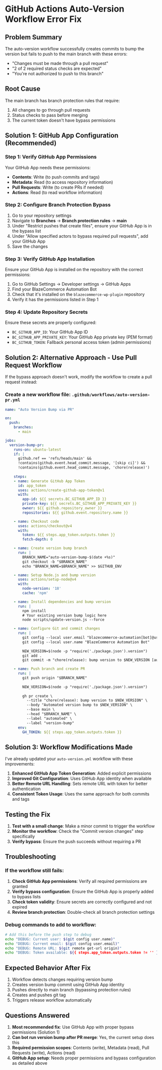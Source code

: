 # GitHub Actions Auto-Version Workflow Error Fix

## Problem Summary

The auto-version workflow successfully creates commits to bump the version but fails to push to the main branch with these errors:
- "Changes must be made through a pull request"
- "2 of 2 required status checks are expected"
- "You're not authorized to push to this branch"

## Root Cause

The main branch has branch protection rules that require:
1. All changes to go through pull requests
2. Status checks to pass before merging
3. The current token doesn't have bypass permissions

## Solution 1: GitHub App Configuration (Recommended)

### Step 1: Verify GitHub App Permissions

Your GitHub App needs these permissions:
- **Contents**: Write (to push commits and tags)
- **Metadata**: Read (to access repository information)
- **Pull Requests**: Write (to create PRs if needed)
- **Actions**: Read (to read workflow information)

### Step 2: Configure Branch Protection Bypass

1. Go to your repository settings
2. Navigate to **Branches** → **Branch protection rules** → **main**
3. Under "Restrict pushes that create files", ensure your GitHub App is in the bypass list
4. Under "Allow specified actors to bypass required pull requests", add your GitHub App
5. Save the changes

### Step 3: Verify GitHub App Installation

Ensure your GitHub App is installed on the repository with the correct permissions:
1. Go to GitHub Settings → Developer settings → GitHub Apps
2. Find your BlazeCommerce Automation Bot
3. Check that it's installed on the `blazecommerce-wp-plugin` repository
4. Verify it has the permissions listed in Step 1

### Step 4: Update Repository Secrets

Ensure these secrets are properly configured:
- `BC_GITHUB_APP_ID`: Your GitHub App ID
- `BC_GITHUB_APP_PRIVATE_KEY`: Your GitHub App private key (PEM format)
- `BC_GITHUB_TOKEN`: Fallback personal access token (admin permissions)

## Solution 2: Alternative Approach - Use Pull Request Workflow

If the bypass approach doesn't work, modify the workflow to create a pull request instead:

### Create a new workflow file: `.github/workflows/auto-version-pr.yml`

```yaml
name: "Auto Version Bump via PR"

on:
  push:
    branches:
      - main

jobs:
  version-bump-pr:
    runs-on: ubuntu-latest
    if: |
      github.ref == 'refs/heads/main' &&
      !contains(github.event.head_commit.message, '[skip ci]') &&
      !contains(github.event.head_commit.message, 'chore(release)')
    
    steps:
    - name: Generate GitHub App Token
      id: app_token
      uses: actions/create-github-app-token@v1
      with:
        app-id: ${{ secrets.BC_GITHUB_APP_ID }}
        private-key: ${{ secrets.BC_GITHUB_APP_PRIVATE_KEY }}
        owner: ${{ github.repository_owner }}
        repositories: ${{ github.event.repository.name }}

    - name: Checkout code
      uses: actions/checkout@v4
      with:
        token: ${{ steps.app_token.outputs.token }}
        fetch-depth: 0

    - name: Create version bump branch
      run: |
        BRANCH_NAME="auto-version-bump-$(date +%s)"
        git checkout -b "$BRANCH_NAME"
        echo "BRANCH_NAME=$BRANCH_NAME" >> $GITHUB_ENV

    - name: Setup Node.js and bump version
      uses: actions/setup-node@v4
      with:
        node-version: '18'
        cache: 'npm'

    - name: Install dependencies and bump version
      run: |
        npm install
        # Your existing version bump logic here
        node scripts/update-version.js --force

    - name: Configure Git and commit changes
      run: |
        git config --local user.email "blazecommerce-automation[bot]@users.noreply.github.com"
        git config --local user.name "BlazeCommerce Automation Bot"
        
        NEW_VERSION=$(node -p "require('./package.json').version")
        git add .
        git commit -m "chore(release): bump version to $NEW_VERSION [auto]"

    - name: Push branch and create PR
      run: |
        git push origin "$BRANCH_NAME"
        
        NEW_VERSION=$(node -p "require('./package.json').version")
        
        gh pr create \
          --title "chore(release): bump version to $NEW_VERSION" \
          --body "Automated version bump to $NEW_VERSION" \
          --base main \
          --head "$BRANCH_NAME" \
          --label "automated" \
          --label "version-bump"
      env:
        GH_TOKEN: ${{ steps.app_token.outputs.token }}
```

## Solution 3: Workflow Modifications Made

I've already updated your `auto-version.yml` workflow with these improvements:

1. **Enhanced GitHub App Token Generation**: Added explicit permissions
2. **Improved Git Configuration**: Uses GitHub App identity when available
3. **Better Remote URL Handling**: Sets remote URL with token for better authentication
4. **Consistent Token Usage**: Uses the same approach for both commits and tags

## Testing the Fix

1. **Test with a small change**: Make a minor commit to trigger the workflow
2. **Monitor the workflow**: Check the "Commit version changes" step specifically
3. **Verify bypass**: Ensure the push succeeds without requiring a PR

## Troubleshooting

### If the workflow still fails:

1. **Check GitHub App permissions**: Verify all required permissions are granted
2. **Verify bypass configuration**: Ensure the GitHub App is properly added to bypass lists
3. **Check token validity**: Ensure secrets are correctly configured and not expired
4. **Review branch protection**: Double-check all branch protection settings

### Debug commands to add to workflow:

```bash
# Add this before the push step to debug
echo "DEBUG: Current user: $(git config user.name)"
echo "DEBUG: Current email: $(git config user.email)"
echo "DEBUG: Remote URL: $(git remote get-url origin)"
echo "DEBUG: Token available: ${{ steps.app_token.outputs.token != '' }}"
```

## Expected Behavior After Fix

1. Workflow detects changes requiring version bump
2. Creates version bump commit using GitHub App identity
3. Pushes directly to main branch (bypassing protection rules)
4. Creates and pushes git tag
5. Triggers release workflow automatically

## Questions Answered

1. **Most recommended fix**: Use GitHub App with proper bypass permissions (Solution 1)
2. **Can bot run version bump after PR merge**: Yes, the current setup does this
3. **Required permission scopes**: Contents (write), Metadata (read), Pull Requests (write), Actions (read)
4. **GitHub App setup**: Needs proper permissions and bypass configuration as detailed above
